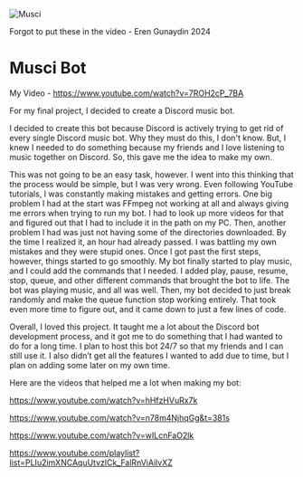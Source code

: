 ![Musci](https://github.com/user-attachments/assets/89a2cc9c-1037-48ed-8b54-cb7b29b695c9)

Forgot to put these in the video - Eren Gunaydin 2024
# Musci Bot
My Video - https://www.youtube.com/watch?v=7ROH2cP_7BA

For my final project, I decided to create a Discord music bot.

I decided to create this bot because Discord is actively trying to get rid of every single Discord music bot. Why they must do this, I don't know. But, I knew I needed to do something because my friends and I love listening to music together on Discord. So, this gave me the idea to make my own.

This was not going to be an easy task, however. I went into this thinking that the process would be simple, but I was very wrong. Even following YouTube tutorials, I was constantly making mistakes and getting errors. One big problem I had at the start was FFmpeg not working at all and always giving me errors when trying to run my bot. I had to look up more videos for that and figured out that I had to include it in the path on my PC. Then, another problem I had was just not having some of the directories downloaded. By the time I realized it, an hour had already passed. I was battling my own mistakes and they were stupid ones. Once I got past the first steps, however, things started to go smoothly. My bot finally started to play music, and I could add the commands that I needed. I added play, pause, resume, stop, queue, and other different commands that brought the bot to life. The bot was playing music, and all was well. Then, my bot decided to just break randomly and make the queue function stop working entirely. That took even more time to figure out, and it came down to just a few lines of code.

Overall, I loved this project. It taught me a lot about the Discord bot development process, and it got me to do something that I had wanted to do for a long time. I plan to host this bot 24/7 so that my friends and I can still use it. I also didn’t get all the features I wanted to add due to time, but I plan on adding some later on my own time.

Here are the videos that helped me a lot when making my bot:

https://www.youtube.com/watch?v=hHfzHVuRx7k

https://www.youtube.com/watch?v=n78m4NjhqGg&t=381s

https://www.youtube.com/watch?v=wILcnFaO2lk

https://www.youtube.com/playlist?list=PLIu2imXNCAquUtvzlCk_FalRnViAilvXZ
